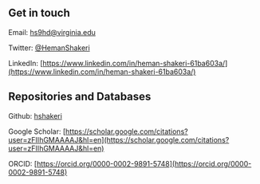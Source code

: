 ## Get in touch
Email: [hs9hd@virginia.edu](mailto:hs9hd@virginia.edu)

Twitter: [@HemanShakeri](https://twitter.com/HemanShakeri)

LinkedIn: [https://www.linkedin.com/in/heman-shakeri-61ba603a/](https://www.linkedin.com/in/heman-shakeri-61ba603a/)

## Repositories and Databases

Github: [hshakeri](https://github.com/hshakeri)

Google Scholar: [https://scholar.google.com/citations?user=zFIIhGMAAAAJ&hl=en](https://scholar.google.com/citations?user=zFIIhGMAAAAJ&hl=en)

ORCID: [https://orcid.org/0000-0002-9891-5748](https://orcid.org/0000-0002-9891-5748)
